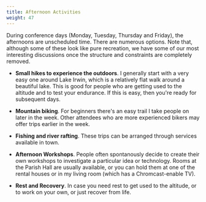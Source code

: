 ```yaml
---
title: Afternoon Activities
weight: 47
---
```


During conference days (Monday, Tuesday, Thursday and Friday), the afternoons
are unscheduled time. There are numerous options. Note that, although some of
these look like pure recreation, we have some of our most interesting
discussions once the structure and constraints are completely removed.

- **Small hikes to experience the outdoors**. I generally start with a very easy one
around Lake Irwin, which is a relatively flat walk around a beautiful lake. This
is good for people who are getting used to the altitude and to test your endurance.
If this is easy, then you're ready for subsequent days.

- **Mountain biking**. For beginners there's an easy trail I take people on
later in the week. Other attendees who are more experienced bikers may offer
trips earlier in the week.

- **Fishing and river rafting**. These trips can be arranged through services
available in town.

- **Afternoon Workshops**. People often spontanously decide to create their
own workshops to investigate a particular idea or technology. Rooms at the
Parish Hall are usually available, or you can hold them at one of the rental
houses or in my living room (which has a Chromcast-enable TV).

- **Rest and Recovery**. In case you need rest to get used to the altitude, or
to work on your own, or just recover from life.
